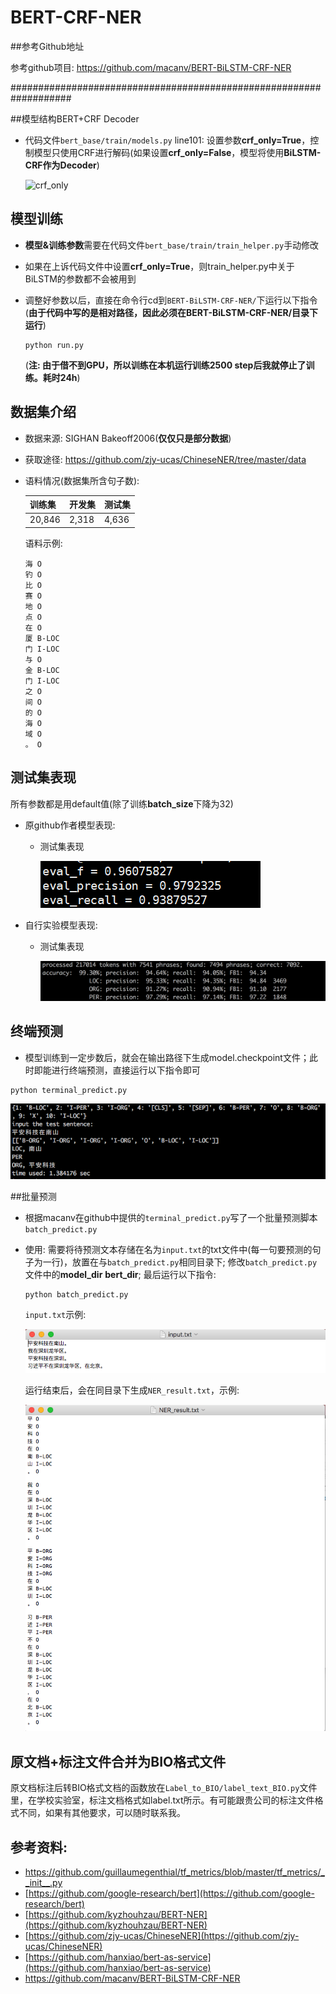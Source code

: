# BERT-CRF-NER
##参考Github地址

参考github项目: https://github.com/macanv/BERT-BiLSTM-CRF-NER

###################################################################



##模型结构BERT+CRF Decoder

* 代码文件`bert_base/train/models.py` line101: 设置参数**crf_only=True**，控制模型只使用CRF进行解码(如果设置**crf_only=False**，模型将使用**BiLSTM-CRF作为Decoder**)

  ![crf_only](/Users/admin/LAI/github-LAI/BERT-BiLSTM-CRF-NER/pictures/crf_only.png)



## 模型训练

* **模型&训练参数**需要在代码文件`bert_base/train/train_helper.py`手动修改

* 如果在上诉代码文件中设置**crf_only=True**，则train_helper.py中关于BiLSTM的参数都不会被用到

* 调整好参数以后，直接在命令行cd到`BERT-BiLSTM-CRF-NER/`下运行以下指令(**由于代码中写的是相对路径，因此必须在BERT-BiLSTM-CRF-NER/目录下运行**)

  ```
  python run.py
  ```

  (**注: 由于借不到GPU，所以训练在本机运行训练2500 step后我就停止了训练。耗时24h**)



## 数据集介绍

* 数据来源: SIGHAN Bakeoff2006(**仅仅只是部分数据**)

* 获取途径: https://github.com/zjy-ucas/ChineseNER/tree/master/data

* 语料情况(数据集所含句子数):

  | 训练集 | 开发集 | 测试集 |
  | ------ | ------ | ------ |
  | 20,846 | 2,318  | 4,636  |

  语料示例:

  ```
  海 O
  钓 O
  比 O
  赛 O
  地 O
  点 O
  在 O
  厦 B-LOC
  门 I-LOC
  与 O
  金 B-LOC
  门 I-LOC
  之 O
  间 O
  的 O
  海 O
  域 O
  。 O
  ```

  

## 测试集表现

所有参数都是用default值(除了训练**batch_size**下降为32)

* 原github作者模型表现:
  
  * 测试集表现
  
    ![](./pictures/origin_test.png)

- 自行实验模型表现:

  - 测试集表现

    ![](./pictures/self_test.png)



## 终端预测
* 模型训练到一定步数后，就会在输出路径下生成model.checkpoint文件；此时即能进行终端预测，直接运行以下指令即可

```angular2html
python terminal_predict.py
```
![](./pictures/terminal_predict.png)



##批量预测

* 根据macanv在github中提供的`terminal_predict.py`写了一个批量预测脚本`batch_predict.py`

* 使用: 需要将待预测文本存储在名为`input.txt`的txt文件中(每一句要预测的句子为一行)，放置在与`batch_predict.py`相同目录下; 修改`batch_predict.py`文件中的**model_dir** **bert_dir**; 最后运行以下指令:

  ```
  python batch_predict.py
  ```

  `input.txt`示例:
  
  ![](./pictures/input_sample.png)
  
  运行结束后，会在同目录下生成`NER_result.txt`，示例:
  
  ![](./pictures/output_sample.png)



## 原文档+标注文件合并为BIO格式文件

原文档标注后转BIO格式文档的函数放在`Label_to_BIO/label_text_BIO.py`文件里，在学校实验室，标注文档格式如label.txt所示。有可能跟贵公司的标注文件格式不同，如果有其他要求，可以随时联系我。



## 参考资料: 
+ https://github.com/guillaumegenthial/tf_metrics/blob/master/tf_metrics/__init__.py
+ [https://github.com/google-research/bert](https://github.com/google-research/bert)
+ [https://github.com/kyzhouhzau/BERT-NER](https://github.com/kyzhouhzau/BERT-NER)
+ [https://github.com/zjy-ucas/ChineseNER](https://github.com/zjy-ucas/ChineseNER)
+ [https://github.com/hanxiao/bert-as-service](https://github.com/hanxiao/bert-as-service)
+ https://github.com/macanv/BERT-BiLSTM-CRF-NER